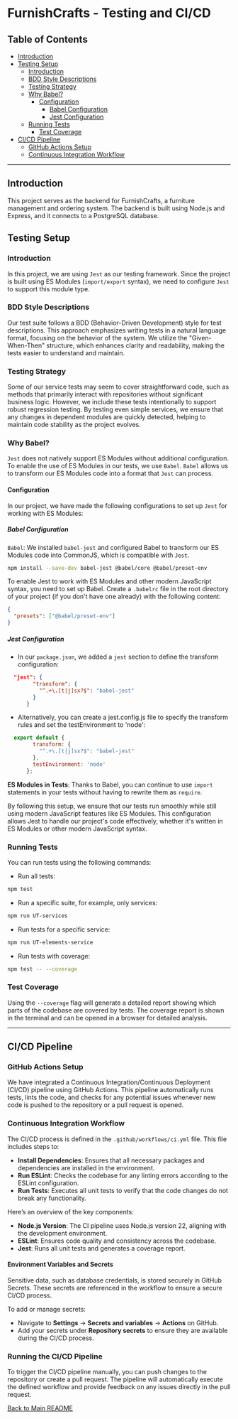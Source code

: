 
# FurnishCrafts - Testing and CI/CD


## Table of Contents

- [Introduction](#introduction)
- [Testing Setup](#testing-setup)
    - [Introduction](#introduction)
    - [BDD Style Descriptions](#bdd-style-descriptions)
    - [Testing Strategy](#testing-strategy)
    - [Why Babel?](#why-babel)
        - [Configuration](#configuration)
            - [Babel Configuration](#babel-configuration)
            - [Jest Configuration](#jest-configuration)
    - [Running Tests](#running-tests)
        - [Test Coverage](#test-coverage)
- [CI/CD Pipeline](#cicd-pipeline)
    - [GitHub Actions Setup](#github-actions-setup)
    - [Continuous Integration Workflow](#continuous-integration-workflow)


---

## Introduction

This project serves as the backend for FurnishCrafts, a furniture management and ordering system. The backend is built using Node.js and Express, and it connects to a PostgreSQL database.

## Testing Setup

### Introduction

In this project, we are using `Jest` as our testing framework. Since the project is built using ES Modules (`import/export` syntax), we need to configure `Jest` to support this module type.

### BDD Style Descriptions

Our test suite follows a BDD (Behavior-Driven Development) style for test descriptions. This approach emphasizes writing tests in a natural language format, focusing on the behavior of the system. We utilize the "Given-When-Then" structure, which enhances clarity and readability, making the tests easier to understand and maintain.

### Testing Strategy

Some of our service tests may seem to cover straightforward code, such as methods that primarily interact with repositories without significant business logic. However, we include these tests intentionally to support robust regression testing. By testing even simple services, we ensure that any changes in dependent modules are quickly detected, helping to maintain code stability as the project evolves.

### Why Babel?

`Jest` does not natively support ES Modules without additional configuration. To enable the use of ES Modules in our tests, we use `Babel`. `Babel` allows us to transform our ES Modules code into a format that `Jest` can process.

#### Configuration

In our project, we have made the following configurations to set up `Jest` for working with ES Modules:

##### Babel Configuration

`Babel`: We installed `babel-jest` and configured Babel to transform our ES Modules code into CommonJS, which is compatible with `Jest`.

```bash
npm install --save-dev babel-jest @babel/core @babel/preset-env
```

To enable Jest to work with ES Modules and other modern JavaScript syntax, you need to set up Babel. Create a `.babelrc` file in the root directory of your project (if you don't have one already) with the following content:

```json
{
  "presets": ["@babel/preset-env"]
}
```

##### Jest Configuration

- In our `package.json`, we added a `jest` section to define the transform configuration:

```json
  "jest": {
        "transform": {
          "^.+\.[t|j]sx?$": "babel-jest"
        }
      }
```

- Alternatively, you can create a jest.config.js file to specify the transform rules and set the testEnvironment to 'node':

```javascript
  export default {
        transform: {
          "^.+\.[t|j]sx?$": "babel-jest"
        },
        testEnvironment: 'node'
      };
```

**ES Modules in Tests**: Thanks to Babel, you can continue to use `import` statements in your tests without having to rewrite them as `require`.

By following this setup, we ensure that our tests run smoothly while still using modern JavaScript features like ES Modules. This configuration allows Jest to handle our project's code effectively, whether it's written in ES Modules or other modern JavaScript syntax.

### Running Tests

You can run tests using the following commands:

- Run all tests:

```bash
npm test
```

- Run a specific suite, for example, only services:

```bash
npm run UT-services
```

- Run tests for a specific service:

```bash
npm run UT-elements-service
```

- Run tests with coverage:

```bash
npm test -- --coverage
```

### Test Coverage

Using the `--coverage` flag will generate a detailed report showing which parts of the codebase are covered by tests. The coverage report is shown in the terminal and can be opened in a browser for detailed analysis.

---
## CI/CD Pipeline

### GitHub Actions Setup

We have integrated a Continuous Integration/Continuous Deployment (CI/CD) pipeline using GitHub Actions. This pipeline automatically runs tests, lints the code, and checks for any potential issues whenever new code is pushed to the repository or a pull request is opened.

### Continuous Integration Workflow

The CI/CD process is defined in the `.github/workflows/ci.yml` file. This file includes steps to:

- **Install Dependencies**: Ensures that all necessary packages and dependencies are installed in the environment.
- **Run ESLint**: Checks the codebase for any linting errors according to the ESLint configuration.
- **Run Tests**: Executes all unit tests to verify that the code changes do not break any functionality.

Here’s an overview of the key components:

- **Node.js Version**: The CI pipeline uses Node.js version 22, aligning with the development environment.
- **ESLint**: Ensures code quality and consistency across the codebase.
- **Jest**: Runs all unit tests and generates a coverage report.

#### Environment Variables and Secrets

Sensitive data, such as database credentials, is stored securely in GitHub Secrets. These secrets are referenced in the workflow to ensure a secure CI/CD process.

To add or manage secrets:
- Navigate to **Settings** → **Secrets and variables** → **Actions** on GitHub.
- Add your secrets under **Repository secrets** to ensure they are available during the CI/CD process.

### Running the CI/CD Pipeline

To trigger the CI/CD pipeline manually, you can push changes to the repository or create a pull request. The pipeline will automatically execute the defined workflow and provide feedback on any issues directly in the pull request.



[Back to Main README](../../../README.md)
